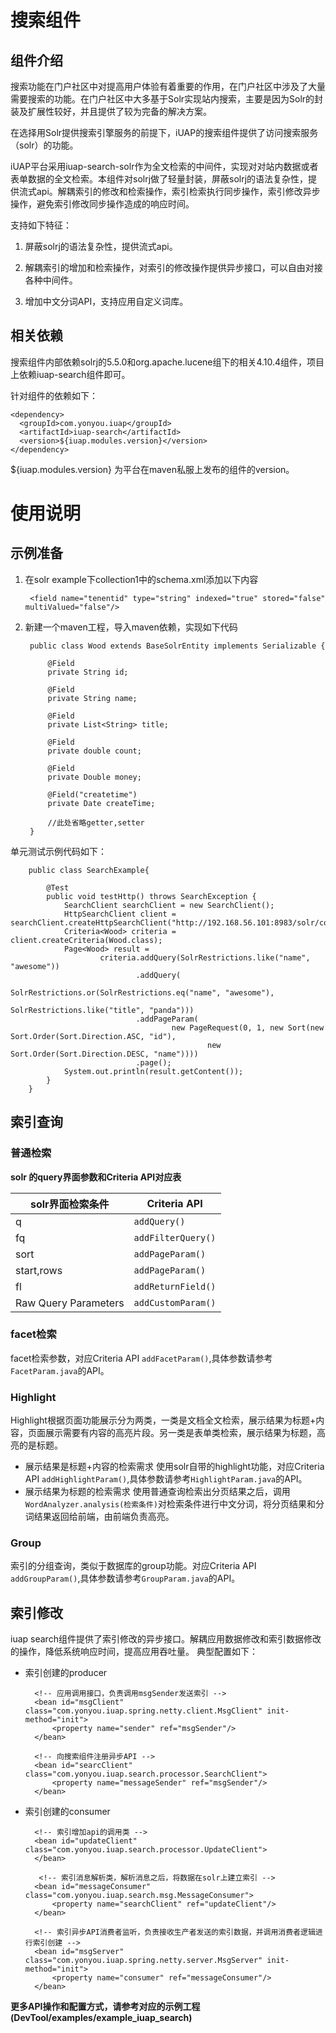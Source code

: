# 搜索组件 #

## 组件介绍 ##

搜索功能在门户社区中对提高用户体验有着重要的作用，在门户社区中涉及了大量需要搜索的功能。在门户社区中大多基于Solr实现站内搜索，主要是因为Solr的封装及扩展性较好，并且提供了较为完备的解决方案。

在选择用Solr提供搜索引擎服务的前提下，iUAP的搜索组件提供了访问搜索服务（solr）的功能。

iUAP平台采用iuap-search-solr作为全文检索的中间件，实现对对站内数据或者表单数据的全文检索。本组件对solrj做了轻量封装，屏蔽solrj的语法复杂性，提供流式api。解耦索引的修改和检索操作，索引检索执行同步操作，索引修改异步操作，避免索引修改同步操作造成的响应时间。

支持如下特征：

1. 屏蔽solrj的语法复杂性，提供流式api。

2. 解耦索引的增加和检索操作，对索引的修改操作提供异步接口，可以自由对接各种中间件。

3. 增加中文分词API，支持应用自定义词库。

## 相关依赖 ##

搜索组件内部依赖solrj的5.5.0和org.apache.lucene组下的相关4.10.4组件，项目上依赖iuap-search组件即可。

针对组件的依赖如下：

	<dependency>
	  <groupId>com.yonyou.iuap</groupId>
	  <artifactId>iuap-search</artifactId>
	  <version>${iuap.modules.version}</version>
	</dependency>

${iuap.modules.version} 为平台在maven私服上发布的组件的version。

# 使用说明 #

## 示例准备 ##
1. 在solr example下collection1中的schema.xml添加以下内容

		<field name="tenentid" type="string" indexed="true" stored="false" multiValued="false"/>

2. 新建一个maven工程，导入maven依赖，实现如下代码


		public class Wood extends BaseSolrEntity implements Serializable {
		
		    @Field
		    private String id;
		
		    @Field
		    private String name;
		
		    @Field
		    private List<String> title;
		
		    @Field
		    private double count;
		
		    @Field
		    private Double money;
		
		    @Field("createtime")
		    private Date createTime;
		    
		    //此处省略getter,setter
		}

单元测试示例代码如下：

		public class SearchExample{
		    
		    @Test
		    public void testHttp() throws SearchException {
		        SearchClient searchClient = new SearchClient();
		        HttpSearchClient client = searchClient.createHttpSearchClient("http://192.168.56.101:8983/solr/collection1");
		        Criteria<Wood> criteria = client.createCriteria(Wood.class);
		        Page<Wood> result =
		                criteria.addQuery(SolrRestrictions.like("name", "awesome"))
		                        .addQuery(
		                                SolrRestrictions.or(SolrRestrictions.eq("name", "awesome"),
		                                        SolrRestrictions.like("title", "panda")))
		                        .addPageParam(
		                                new PageRequest(0, 1, new Sort(new Sort.Order(Sort.Direction.ASC, "id"),
		                                        new Sort.Order(Sort.Direction.DESC, "name"))))
		                        .page();
		        System.out.println(result.getContent());
		    }
		}


## 索引查询
### 普通检索 ###

**solr 的query界面参数和Criteria API对应表**

<table style="border-collapse:collapse">
	<thead>
		<tr>
			<th>solr界面检索条件</th>
			<th>Criteria API</th>
		</tr>
	</thead>
	<tbody>
		<tr>
			<td>q</td>
			<td><code>addQuery()</code></td>
		</tr>
		<tr>
			<td>fq</td>
			<td><code>addFilterQuery()</code></td>
		</tr>
		<tr>
			<td>sort</td>
			<td><code>addPageParam()</code></td>
		</tr>
		<tr>
			<td>start,rows</td>
			<td><code>addPageParam()</code></td>
		</tr>
		<tr>
			<td>fl</td>
			<td><code>addReturnField()</code></td>
		</tr>
		<tr>
			<td>Raw Query Parameters</td>
			<td><code>addCustomParam()</code></td>
		</tr>
	</tbody>
</table>

### facet检索 ###
facet检索参数，对应Criteria API `addFacetParam()`,具体参数请参考`FacetParam.java`的API。

### Highlight ###
Highlight根据页面功能展示分为两类，一类是文档全文检索，展示结果为标题+内容，页面展示需要有内容的高亮片段。另一类是表单类检索，展示结果为标题，高亮的是标题。
- 展示结果是标题+内容的检索需求
  使用solr自带的highlight功能，对应Criteria API `addHighlightParam()`,具体参数请参考`HighlightParam.java`的API。
- 展示结果为标题的检索需求
  使用普通查询检索出分页结果之后，调用`WordAnalyzer.analysis(检索条件)`对检索条件进行中文分词，将分页结果和分词结果返回给前端，由前端负责高亮。

### Group ###
索引的分组查询，类似于数据库的group功能。对应Criteria API `addGroupParam()`,具体参数请参考`GroupParam.java`的API。

## 索引修改 ##
iuap search组件提供了索引修改的异步接口。解耦应用数据修改和索引数据修改的操作，降低系统响应时间，提高应用吞吐量。
典型配置如下：

- 索引创建的producer

    
    <!-- 索引数据生产者异步API，实现了com.yonyou.iuap.search.msg.MessageSender接口，负责生产索引 --> 
    <bean id="msgSender" class="com.yonyou.iuap.spring.netty.client.NettySender">
    </bean>

	    <!-- 应用调用接口，负责调用msgSender发送索引 -->
	    <bean id="msgClient" class="com.yonyou.iuap.spring.netty.client.MsgClient" init-method="init">
	        <property name="sender" ref="msgSender"/>
	    </bean>
	
	    <!-- 向搜索组件注册异步API -->
	    <bean id="searcClient" class="com.yonyou.iuap.search.processor.SearchClient">
	        <property name="messageSender" ref="msgSender"/>
	    </bean>


- 索引创建的consumer

	
	    <!-- 索引增加api的调用类 -->
	    <bean id="updateClient" class="com.yonyou.iuap.search.processor.UpdateClient">
	    </bean>
	
	     <!-- 索引消息解析类，解析消息之后，将数据在solr上建立索引 -->
	    <bean id="messageConsumer" class="com.yonyou.iuap.search.msg.MessageConsumer">
	        <property name="searchClient" ref="updateClient"/>
	    </bean>
	
	    <!-- 索引异步API消费者监听，负责接收生产者发送的索引数据，并调用消费者逻辑进行索引创建 -->
	    <bean id="msgServer" class="com.yonyou.iuap.spring.netty.server.MsgServer" init-method="init">
	        <property name="consumer" ref="messageConsumer"/>
	    </bean>

**更多API操作和配置方式，请参考对应的示例工程(DevTool/examples/example\_iuap_search)**
